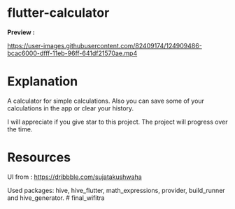 # flutter-calculator
**Preview :**


https://user-images.githubusercontent.com/82409174/124909486-bcac6000-dfff-11eb-96ff-641df21570ae.mp4


# Explanation
A calculator for simple calculations.
Also you can save some of your calculations in the app or clear your history.

I will appreciate if you give star to this project.
The project will progress over the time.

# Resources
UI from : https://dribbble.com/sujatakushwaha

Used packages:
  hive,
  hive_flutter,
  math_expressions,
  provider, 
  build_runner and
  hive_generator.
#   f i n a l _ w i f i t r a  
 